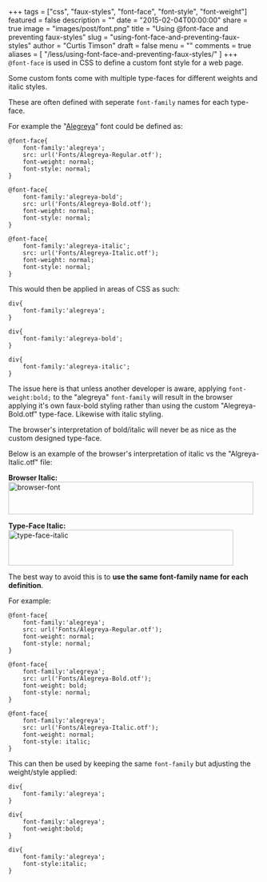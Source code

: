 +++
tags = ["css", "faux-styles", "font-face", "font-style", "font-weight"]
featured = false
description = ""
date = "2015-02-04T00:00:00"
share = true
image = "images/post/font.png"
title = "Using @font-face and preventing faux-styles"
slug = "using-font-face-and-preventing-faux-styles"
author = "Curtis Timson"
draft = false
menu = ""
comments = true
aliases = [
    "/less/using-font-face-and-preventing-faux-styles/"
]
+++
`@font-face` is used in CSS to define a custom font style for a web page.

Some custom fonts come with multiple type-faces for different weights and italic styles.

These are often defined with seperate `font-family` names for each type-face.

For example the "<a href="http://www.fontsquirrel.com/fonts/alegreya">Alegreya</a>" font could be defined as:

    @font-face{
        font-family:'alegreya';
        src: url('Fonts/Alegreya-Regular.otf');
    	font-weight: normal;
    	font-style: normal;
    }

    @font-face{
        font-family:'alegreya-bold';
        src: url('Fonts/Alegreya-Bold.otf');
    	font-weight: normal;
    	font-style: normal;
    }

    @font-face{
        font-family:'alegreya-italic';
        src: url('Fonts/Alegreya-Italic.otf');
    	font-weight: normal;
    	font-style: normal;
    }

This would then be applied in areas of CSS as such:

    div{
        font-family:'alegreya';
    }

    div{
        font-family:'alegreya-bold';
    }

    div{
        font-family:'alegreya-italic';
    }

The issue here is that unless another developer is aware, applying `font-weight:bold;` to the "alegreya" `font-family` will result in the browser applying it's own faux-bold styling rather than using the custom "Alegreya-Bold.otf" type-face. Likewise with italic styling.

The browser's interpretation of bold/italic will never be as nice as the custom designed type-face.

Below is an example of the browser's interpretation of italic vs the "Algreya-Italic.otf" file:

<strong>Browser Italic:</strong>
<img src="../../images/post/browser-font.jpg" alt="browser-font" width="490" height="65" class="alignnone size-full wp-image-171" />

<strong>Type-Face Italic:</strong>
<img src="../../images/post/type-face-italic.jpg" alt="type-face-italic" width="450" height="71" class="alignnone size-full wp-image-172" />

The best way to avoid this is to <strong>use the same font-family name for each definition</strong>.

For example:

    @font-face{
        font-family:'alegreya';
        src: url('Fonts/Alegreya-Regular.otf');
    	font-weight: normal;
    	font-style: normal;
    }

    @font-face{
        font-family:'alegreya';
        src: url('Fonts/Alegreya-Bold.otf');
    	font-weight: bold;
    	font-style: normal;
    }

    @font-face{
        font-family:'alegreya';
        src: url('Fonts/Alegreya-Italic.otf');
    	font-weight: normal;
    	font-style: italic;
    }

This can then be used by keeping the same `font-family` but adjusting the weight/style applied:

    div{
        font-family:'alegreya';
    }

    div{
        font-family:'alegreya';
        font-weight:bold;
    }

    div{
        font-family:'alegreya';
        font-style:italic;
    }

